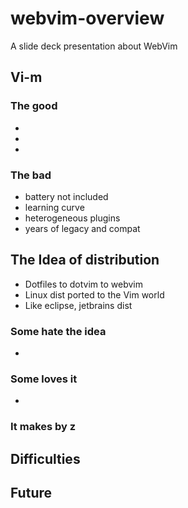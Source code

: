 # webvim-overview
A slide deck presentation about WebVim

## Vi-m

### The good

 - 
 - 
 -

### The bad

 - battery not included
 - learning curve
 - heterogeneous plugins
 - years of legacy and compat


## The Idea of distribution
 - Dotfiles to dotvim to webvim
 - Linux dist ported to the Vim world
 - Like eclipse, jetbrains dist
 
### Some hate the idea
 - 
 
### Some loves it
 - 
 
### It makes by z
## Difficulties

## Future
